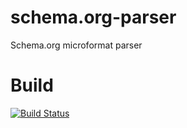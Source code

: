 # schema.org-parser
Schema.org microformat parser

# Build
[![Build Status](https://travis-ci.org/systream/schema.org-parser.svg?branch=master)](https://travis-ci.org/systream/schema.org-parser)
